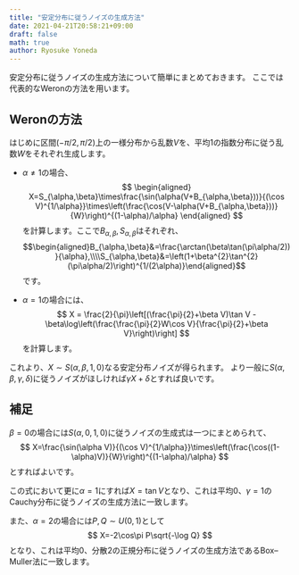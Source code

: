 ```yaml
---
title: "安定分布に従うノイズの生成方法"
date: 2021-04-21T20:58:21+09:00
draft: false
math: true
author: Ryosuke Yoneda
---
```


安定分布に従うノイズの生成方法について簡単にまとめておきます。
ここでは代表的なWeronの方法を用います。

## Weronの方法
はじめに区間$(-\pi/2,\pi/2)$上の一様分布から乱数$V$を、平均$1$の指数分布に従う乱数$W$をそれぞれ生成します。
- $\alpha\ne1$の場合、
    $$
    \begin{aligned}
    X=S_{\alpha,\beta}\times\frac{\sin(\alpha(V+B_{\alpha,\beta}))}{(\cos V)^{1/\alpha}}\times\left(\frac{\cos(V-\alpha(V+B_{\alpha,\beta}))}{W}\right)^{(1-\alpha)/\alpha}
    \end{aligned}
    $$
    を計算します。ここで$B_{\alpha,\beta},S_{\alpha,\beta}$はそれぞれ、
    $$\begin{aligned}B_{\alpha,\beta}&=\frac{\arctan(\beta\tan(\pi\alpha/2))}{\alpha},\\\\S_{\alpha,\beta}&=\left(1+\beta^{2}\tan^{2}(\pi\alpha/2)\right)^{1/(2\alpha)}\end{aligned}$$
    です。

- $\alpha=1$の場合には、
    $$
    X = \frac{2}{\pi}\left[(\frac{\pi}{2}+\beta V)\tan V - \beta\log\left(\frac{\frac{\pi}{2}W\cos V}{\frac{\pi}{2}+\beta V}\right)\right]
    $$
    を計算します。

これより、$X\sim S(\alpha,\beta,1,0)$なる安定分布ノイズが得られます。
より一般に$S(\alpha,\beta,\gamma,\delta)$に従うノイズがほしければ$\gamma X+\delta$とすれば良いです。

## 補足
$\beta=0$の場合には$S(\alpha,0,1,0)$に従うノイズの生成式は一つにまとめられて、
$$
X=\frac{\sin(\alpha V)}{(\cos V)^{1/\alpha}}\times\left(\frac{\cos((1-\alpha)V)}{W}\right)^{(1-\alpha)/\alpha}
$$
とすればよいです。

この式において更に$\alpha=1$にすれば$X=\tan V$となり、これは平均$0$、$\gamma=1$のCauchy分布に従うノイズの生成方法に一致します。

また、$\alpha=2$の場合には$P,Q\sim U(0,1)$として
$$
X=-2\cos\pi P\sqrt{-\log Q}
$$
となり、これは平均$0$、分散$2$の正規分布に従うノイズの生成方法であるBox–Muller法に一致します。
